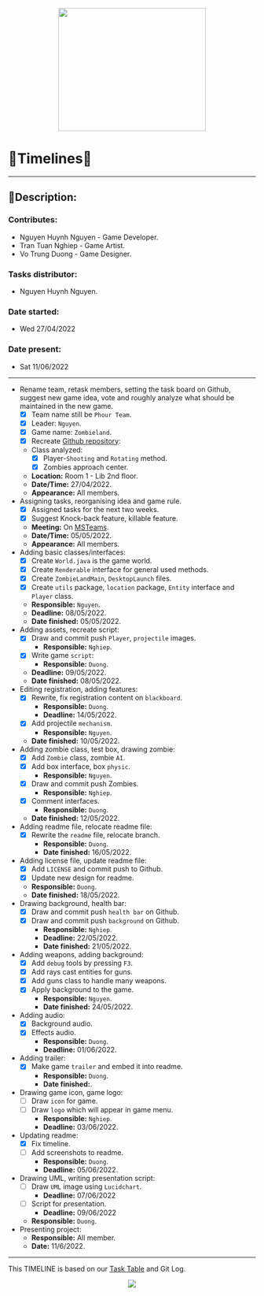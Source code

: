 <p align="center">
<img src ="https://user-images.githubusercontent.com/99407775/170820470-d7093d3d-0d8d-41ac-b5d0-fecaa6f793df.gif" width="300" height="250" />
</p>

# 📅Timelines📅

---
## 📑Description:

### Contributes:
 - Nguyen Huynh Nguyen - Game Developer.
 - Tran Tuan Nghiep - Game Artist.
 - Vo Trung Duong - Game Designer.

### Tasks distributor: 
- Nguyen Huynh Nguyen.
### Date started: 
 - Wed 27/04/2022 
### Date present:
 - Sat 11/06/2022
---
- Rename team, retask members, setting the task board on Github, suggest new game idea, vote and roughly analyze what should be maintained in the new game.
    - [x] Team name still be `Phour Team`.
    - [x] Leader: `Nguyen`.
    - [x] Game name: `Zombieland`.
    - [x] Recreate [Github repository](https://github.com/PlayerNguyen/ZombieLand):
    - Class analyzed:
        - [x] Player-`Shooting` and `Rotating` method.
        - [x] Zombies approach center.
    - **Location:** Room 1 - Lib 2nd floor.
    - **Date/Time:** 27/04/2022.
    - **Appearance:** All members.
- Assigning tasks, reorganising idea and game rule.
    - [x] Assigned tasks for the next two weeks.
    - [x] Suggest Knock-back feature, killable feature.
    - **Meeting:** On [MSTeams](https://teams.microsoft.com/l/team/19%3aeKkO6mZdgjmUwMPQlUDVVQ9SxeB6TPQAKjFwk3CwYss1%40thread.tacv2/conversations?groupId=797254db-2fe9-4dd0-8756-d4045856e172&tenantId=a7380202-eb54-415a-9b66-4d9806cfab42).
    - **Date/Time:** 05/05/2022.
    - **Appearance:** All members.
- Adding basic classes/interfaces:
    - [x] Create `World.java` is the game world.
    - [x] Create `Renderable` interface for general used methods.
    - [x] Create `ZombieLandMain`, `DesktopLaunch` files.
    - [x] Create `utils` package, `location` package, `Entity` interface and `Player` class.
    - **Responsible:** `Nguyen`.
    - **Deadline:** 08/05/2022.
    - **Date finished:** 05/05/2022.
- Adding assets, recreate script:
    - [x] Draw and commit push `Player`, `projectile` images.
        - **Responsible:** `Nghiep`.
    - [x] Write game `script`:
        - **Responsible:** `Duong`.
    - **Deadline:** 09/05/2022.
    - **Date finished:** 08/05/2022.
- Editing registration, adding features:
    - [x] Rewrite, fix registration content on `blackboard`.
        - **Responsible:** `Duong`.
        - **Deadline:** 14/05/2022.
    - [x] Add projectile `mechanism`.
        - **Responsible:** `Nguyen`.
    - **Date finished:** 10/05/2022.
- Adding zombie class, test box, drawing zombie:
    - [x] Add `Zombie` class, zombie `AI`.
    - [x] Add box interface, box `physic`.
        - **Responsible:** `Nguyen`.
    - [x] Draw and commit push Zombies.
        - **Responsible:** `Nghiep`.
    - [x] Comment interfaces.
        - **Responsible:** `Duong`.
    - **Date finished:** 12/05/2022.
- Adding readme file, relocate readme file:
    - [x] Rewrite the `readme` file, relocate branch.
        - **Responsible:** `Duong`.
        - **Date finished:** 16/05/2022.
- Adding license file, update readme file:
    - [x] Add `LICENSE` and commit push to Github.
    - [x] Update new design for readme.
    - **Responsible:** `Duong`.
    - **Date finished:** 18/05/2022.
- Drawing background, health bar:
    - [x] Draw and commit push `health bar` on Github.
    - [x] Draw and commit push `background` on Github.
        - **Responsible:** `Nghiep`.
        - **Deadline:** 22/05/2022.
        - **Date finished:** 21/05/2022.
- Adding weapons, adding background:
  - [x] Add ``debug`` tools by pressing ``F3``.
  - [x] Add rays cast entities for guns.
  - [x] Add guns class to handle many weapons.
  - [x] Apply background to the game.
    - **Responsible:** `Nguyen`.
    - **Date finished:** 24/05/2022.
- Adding audio:
  - [x] Background audio.
  - [x] Effects audio.
    - **Responsible:** `Duong`.
    - **Deadline:** 01/06/2022.
- Adding trailer:
  - [x] Make game ``trailer`` and embed it into readme.
    - **Responsible:** `Duong`.
    - **Date finished:**.
- Drawing game icon, game logo:
  - [ ] Draw ``icon`` for game.
  - [ ] Draw ``logo`` which will appear in game menu.
    - **Responsible:** `Nghiep`.
    - **Deadline:** 03/06/2022.
- Updating readme:
    - [x] Fix timeline.
    - [ ] Add screenshots to readme.
        - **Responsible:** `Duong`.
        - **Deadline:** 05/06/2022.
- Drawing UML, writing presentation script:
    - [ ] Draw `UML` image using `Lucidchart`.
        - **Deadline:** 07/06/2022
    - [ ] Script for presentation.
        - **Deadline:** 09/06/2022
    - **Responsible:** `Duong`.
- Presenting project:
    - **Responsible:** All member.
    - **Date:** 11/6/2022.

---

This TIMELINE is based on our [Task Table](https://github.com/users/PlayerNguyen/projects/4/views/1?fbclid=IwAR3A6Q1ztovuoBTyxv7-P2RTmIs9roIPNqN_b8DAG33_HrjPAMb9eiZGIaQ) and Git Log.

<p align="center">
<img src ="https://user-images.githubusercontent.com/99407775/170933879-8d26d82f-e30f-46b0-9fe8-52d25cdad401.gif" />
</p>